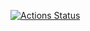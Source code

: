 [![Actions Status](https://github.com/rsnirwan/tests/workflows/build/badge.svg)](https://github.com/rsnirwan/tests/actions)
